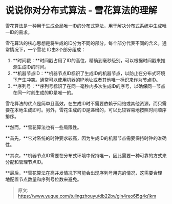 # 说说你对分布式算法 - 雪花算法的理解

雪花算法是一种用于生成全局唯一ID的分布式算法，用于解决分布式系统中生成唯一ID的需求。

雪花算法的核心思想是将生成的ID分为不同的部分，每个部分代表不同的含义。通常情况下，一个雪花 ID由3个部分组成：

1. **时间戳：**时间戳占用了ID的高位，精确到毫秒级别，可以根据时间戳来推测生成ID的时间。
2. **机器节点ID：**机器节点ID标识了生成ID的机器节点，以防止在分布式环境下产生冲突。通常可以使用机器的IP地址或者其他唯一标识来作为节点ID。
3. **序列号：**序列号标识了在同一毫秒内多次生成ID的序号，以确保同一节点在同一时刻生成的ID是唯一的。

雪花算法的优点是简单且高效，在生成ID时不需要依赖于网络或其他资源，而只需要在本地生成即可。另外，雪花生成的ID是递增的，可以比较容易地按照时间顺序排序。

**然而，**雪花算法也有一些局限性。

**首先，**它对系统的时钟要求较高，因为生成ID的机器节点需要保持时钟的准确性。

**其次，**机器节点ID需要在分布式环境中保持唯一，因此需要一种可靠的方式来分配和管理节点ID。

**最后，**雪花算法在高并发情况下可能会出现序列号用完的情况，这需要合理地配置节点数量和序列号位数来避免。



> 原文: <https://www.yuque.com/tulingzhouyu/db22bv/gin4reo6l5g4q1km>